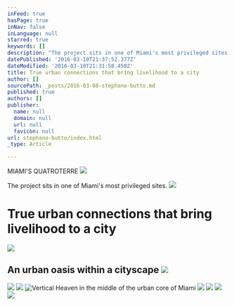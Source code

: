 ```yaml
---
inFeed: true
hasPage: true
inNav: false
inLanguage: null
starred: true
keywords: []
description: "The project sits in one of Miami's most privileged sites.\_"
datePublished: '2016-03-10T21:37:52.377Z'
dateModified: '2016-03-10T21:31:58.450Z'
title: True urban connections that bring livelihood to a city
author: []
sourcePath: _posts/2016-03-08-stephano-butto.md
published: true
authors: []
publisher:
  name: null
  domain: null
  url: null
  favicon: null
url: stephano-butto/index.html
_type: Article

---
```

MIAMI'S QUATROTERRE
![](https://s3-us-west-2.amazonaws.com/the-grid-img/p/67d6bc82b38bf4784a4ed78170631d10a524b600.jpg)

The project sits in one of Miami's most privileged sites. ![](https://s3-us-west-2.amazonaws.com/the-grid-img/p/fc6ac3bd958f5717a132777d7e8de1efe9a717cb.jpg)

# True urban connections that bring livelihood to a city
![](https://s3-us-west-2.amazonaws.com/the-grid-img/p/20ce23dbf20f9c60af73221cfcc0cff602d5cb8d.jpg)

## An urban oasis within a cityscape ![](https://s3-us-west-2.amazonaws.com/the-grid-img/p/17365ee3e3d68c4061ce586f14256b669ca71e60.jpg)
![](https://s3-us-west-2.amazonaws.com/the-grid-img/p/d3eb624e3e63793ddeba530beb74722a5ab42ba0.jpg)
![](https://s3-us-west-2.amazonaws.com/the-grid-img/p/47b92b8c7c4dc296d71b7a43c18e4611f14c251c.jpg)
![Vertical Heaven in the middle of the urban core of Miami](https://s3-us-west-2.amazonaws.com/the-grid-img/p/d779eed21e69abbab6acd149fd485adead97be1f.jpg)
![](https://s3-us-west-2.amazonaws.com/the-grid-img/p/981cf4dba0592343d7051a256ddda10956bac7a7.png)
![](https://s3-us-west-2.amazonaws.com/the-grid-img/p/bcc63cf5216652e828362b8e74196349a0a721ea.jpg)
![](https://s3-us-west-2.amazonaws.com/the-grid-img/p/c59323e2ba89fbf48ed2c2d97432e51770d3bac0.jpg)
![](https://s3-us-west-2.amazonaws.com/the-grid-img/p/43d96b665faed90a158b17a3ae628650363a6caa.jpg)